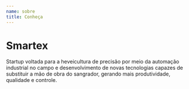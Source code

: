 ```yaml
---
name: sobre
title: Conheça
---
```


# Smartex
Startup voltada para a heveicultura de precisão por meio da automação industrial no campo e desenvolvimento de novas tecnologias capazes de substituir a mão de obra do sangrador, gerando mais produtividade, qualidade e controle.
